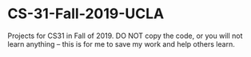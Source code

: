 # CS-31-Fall-2019-UCLA
Projects for CS31 in Fall of 2019. DO NOT copy the code, or you will not learn anything – this is for me to save my work and help others learn.
